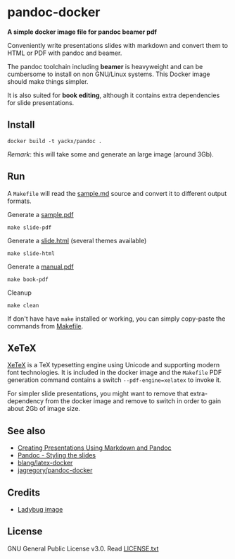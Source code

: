 # pandoc-docker

**A simple docker image file for pandoc beamer pdf**

Conveniently write presentations slides with markdown and convert them to HTML or PDF with pandoc and beamer.

The pandoc toolchain including **beamer** is heavyweight and can be cumbersome to install on non GNU/Linux systems. This Docker image should make things simpler.

It is also suited for **book editing**, although it contains extra dependencies for slide presentations.

## Install

    docker build -t yackx/pandoc .

*Remark*: this will take some and generate an large image (around 3Gb).

## Run

A `Makefile` will read the [sample.md](sample/sample.md) source and convert it to different output formats.

Generate a [sample.pdf](sample/sample.pdf)

    make slide-pdf

Generate a [slide.html](sample/slide.html) (several themes available)

    make slide-html

Generate a [manual.pdf](sample/manual.pdf)

    make book-pdf

Cleanup

    make clean

If don't have have `make` installed or working, you can simply copy-paste the commands from [Makefile](Makefile).

## XeTeX

[XeTeX](https://en.wikipedia.org/wiki/XeTeX) is a TeX typesetting engine using Unicode and supporting modern font technologies. It is included in the docker image and the `Makefile` PDF generation command contains a switch `--pdf-engine=xelatex` to invoke it.

For simpler slide presentations, you might want to remove that extra-dependency from the docker image and remove to switch in order to gain about 2Gb of image size.

## See also

* [Creating Presentations Using Markdown and Pandoc](https://www.youtube.com/watch?v=e-HqKSBZOXo)
* [Pandoc - Styling the slides](https://pandoc.org/MANUAL.html#styling-the-slides)
* [blang/latex-docker](https://github.com/blang/latex-docker)
* [jagregory/pandoc-docker](https://github.com/jagregory/pandoc-docker)

## Credits

* [Ladybug image](https://www.freeimages.com/photo/ladybird-1367182)

## License

GNU General Public License v3.0. Read [LICENSE.txt](LICENSE.txt)
